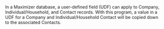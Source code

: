 In a Maximizer database, a user-defined field (UDF) can apply to Company, Individual/Household, and Contact records. With this program, a value in a UDF for a Company and Individual/Household Contact will be copied down to the associated Contacts.
